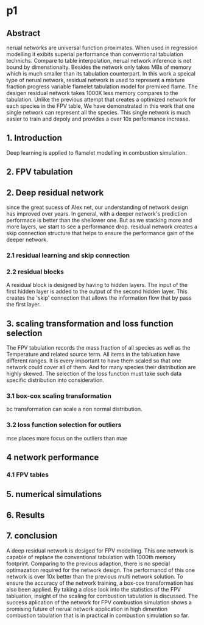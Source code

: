 # p1
## Abstract
nerual networks are universal function proximates. When used in regression modelling it exibits superial performance than converntional tabulation technichs. Compare to table interpolation, nerual network inference is not bound by dimenstionalty. Besides the network only takes MBs of memory which is much smaller than its tabulation counterpart. In this work a speical type of nerual network, residual network is used to represent a mixture fraction progress variable flamelet tabulation model for premixed flame. The desigen residual network takes 1000X less memory compares to the tabulation. Unlike the previous attempt that creates a optimized network for each species in the FPV table, We have demonstrated in this work that one single network can represent all the species. This single network is much easier to train and depoly and provides a over 10x performance increase.  
## 1. Introduction
Deep learning is applied to flamelet modelling in combustion simulation.
## 2. FPV tabulation
## 2. Deep residual network
since the great sucess of Alex net, our understanding of network design has improved over years. In general, with a deeper network's prediction performace is better than the shellower one. But as we stacking more and more layers, we start to see a performance drop. residual network creates a skip connection structure that helps to ensure the performance gain of the deeper network.
### 2.1 residual learning and skip connection
### 2.2 residual blocks
A residual block is designed by having to hidden layers. The input of the first hidden layer is added to the output of the second hidden layer. This creates the 'skip' connection that allows the information flow that by pass the first layer. 
## 3. scaling transformation and loss function selection
The FPV tabulation records the mass fraction of all species as well as the Temperature and related source term. All items in the tabluation have different ranges. It is every important to have them scaled so that one network could cover all of them. And for many species their distribution are highly skewed. The selection of the loss function must take such data specific distribution into consideration. 
### 3.1 box-cox scaling transformation
bc transformation can  scale a non normal distribution.
### 3.2 loss function selection for outliers
mse places more focus on the outliers than mae
## 4 network performance
### 4.1 FPV tables

## 5. numerical simulations
## 6. Results
## 7. conclusion
A deep residual network is desiged for FPV modelling. This one network is capable of replace the conventional tabulation with 1000th memory footprint. Comparing to the previous adaption, there is no special optimazation required for the network design. The performancd of this one network is over 10x better than the previous multi network solution. To ensure the accuracy of the network training, a box-cox transformation has also been applied. By taking a close look into the statistics of the FPV tabluation, insight of the scaling for combustion tabulation is discussed. The success aplication of the network for FPV combustion simulation shows a promising future of nerual network application in high dimention combustion tabulation that is in practical in combustion simulation so far. 

